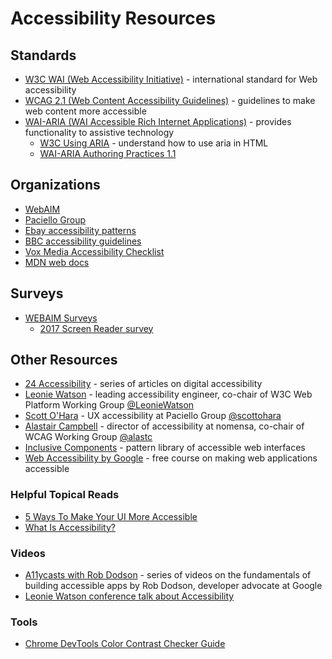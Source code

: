 # Accessibility Resources

## Standards

  * [W3C WAI (Web Accessibility Initiative)](https://www.w3.org/WAI/) - international standard for Web accessibility
  * [WCAG 2.1 (Web Content Accessibility Guidelines)](https://www.w3.org/TR/WCAG21/) - guidelines to make web content more accessible
  * [WAI-ARIA (WAI Accessible Rich Internet Applications)](https://www.w3.org/TR/wai-aria/) - provides functionality to assistive technology
    * [W3C Using ARIA](https://www.w3.org/TR/using-aria/) - understand how to use aria in HTML
    * [WAI-ARIA Authoring Practices 1.1](https://www.w3.org/TR/wai-aria-practices-1.1/)

## Organizations

  * [WebAIM](https://webaim.org/)
  * [Paciello Group](https://developer.paciellogroup.com/resources/)
  * [Ebay accessibility patterns](https://ebay.gitbooks.io/mindpatterns/content/)
  * [BBC accessibility guidelines](http://www.bbc.co.uk/guidelines/futuremedia/accessibility/)
  * [Vox Media Accessibility Checklist](http://accessibility.voxmedia.com/)
  * [MDN web docs](https://developer.mozilla.org/en-US/docs/Learn/Accessibility)
  
## Surveys

  * [WEBAIM Surveys](https://webaim.org/projects/)
    * [2017 Screen Reader survey](https://webaim.org/projects/screenreadersurvey7/)

## Other Resources

  * [24 Accessibility](https://www.24a11y.com/) - series of articles on digital accessibility
  * [Leonie Watson](https://tink.uk/) - leading accessibility engineer, co-chair of W3C Web Platform Working Group [@LeonieWatson](https://twitter.com/LeonieWatson) 
  * [Scott O'Hara](https://www.scottohara.me/all-writings/) - UX accessibility at Paciello Group [@scottohara](https://twitter.com/scottohara)
  * [Alastair Campbell](https://alastairc.ac/blog/) - director of accessibility at nomensa, co-chair of WCAG Working Group [@alastc](https://twitter.com/alastc)
  * [Inclusive Components](https://inclusive-components.design/) - pattern library of accessible web interfaces
  * [Web Accessibility by Google](https://www.udacity.com/course/web-accessibility--ud891) - free course on making web applications accessible

### Helpful Topical Reads

  * [5 Ways To Make Your UI More Accessible](https://uxplanet.org/5-easy-ways-to-make-your-ui-more-accessible-34a10522ae99)
  * [What Is Accessibility?](https://developer.mozilla.org/en-US/docs/Learn/Accessibility/What_is_accessibility)

### Videos

  * [A11ycasts with Rob Dodson](https://www.youtube.com/playlist?list=PLNYkxOF6rcICWx0C9LVWWVqvHlYJyqw7g) - series of videos on the fundamentals of building accessible apps by Rob Dodson, developer advocate at Google
  * [Leonie Watson conference talk about Accessibility](https://www.youtube.com/watch?v=VxQT3aq0nzw&app=desktop)

### Tools

  * [Chrome DevTools Color Contrast Checker Guide](https://uxdesign.cc/chrome-devtools-accessible-colors-300ec462a63c)
